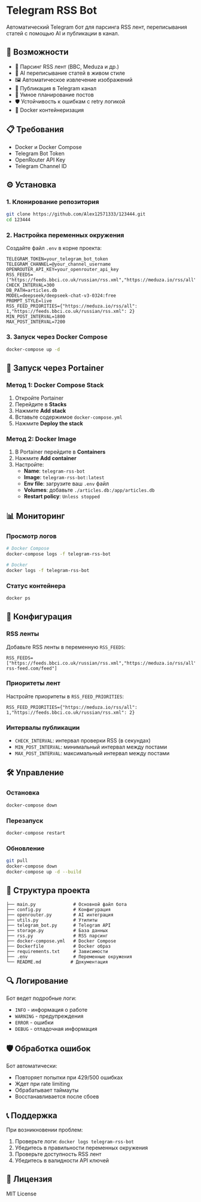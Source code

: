 # Telegram RSS Bot

Автоматический Telegram бот для парсинга RSS лент, переписывания статей с помощью AI и публикации в канал.

## 🚀 Возможности

- 📰 Парсинг RSS лент (BBC, Meduza и др.)
- 🤖 AI переписывание статей в живом стиле
- 🖼️ Автоматическое извлечение изображений
- 📱 Публикация в Telegram канал
- 🔄 Умное планирование постов
- 🛡️ Устойчивость к ошибкам с retry логикой
- 🐳 Docker контейнеризация

## 📋 Требования

- Docker и Docker Compose
- Telegram Bot Token
- OpenRouter API Key
- Telegram Channel ID

## ⚙️ Установка

### 1. Клонирование репозитория
```bash
git clone https://github.com/Alex12571333/123444.git
cd 123444
```

### 2. Настройка переменных окружения
Создайте файл `.env` в корне проекта:
```env
TELEGRAM_TOKEN=your_telegram_bot_token
TELEGRAM_CHANNEL=@your_channel_username
OPENROUTER_API_KEY=your_openrouter_api_key
RSS_FEEDS=["https://feeds.bbci.co.uk/russian/rss.xml","https://meduza.io/rss/all"]
CHECK_INTERVAL=300
DB_PATH=articles.db
MODEL=deepseek/deepseek-chat-v3-0324:free
PROMPT_STYLE=live
RSS_FEED_PRIORITIES={"https://meduza.io/rss/all": 1,"https://feeds.bbci.co.uk/russian/rss.xml": 2}
MIN_POST_INTERVAL=1800
MAX_POST_INTERVAL=7200
```

### 3. Запуск через Docker Compose
```bash
docker-compose up -d
```

## 🐳 Запуск через Portainer

### Метод 1: Docker Compose Stack
1. Откройте Portainer
2. Перейдите в **Stacks**
3. Нажмите **Add stack**
4. Вставьте содержимое `docker-compose.yml`
5. Нажмите **Deploy the stack**

### Метод 2: Docker Image
1. В Portainer перейдите в **Containers**
2. Нажмите **Add container**
3. Настройте:
   - **Name**: `telegram-rss-bot`
   - **Image**: `telegram-rss-bot:latest`
   - **Env file**: загрузите ваш `.env` файл
   - **Volumes**: добавьте `./articles.db:/app/articles.db`
   - **Restart policy**: `Unless stopped`

## 📊 Мониторинг

### Просмотр логов
```bash
# Docker Compose
docker-compose logs -f telegram-rss-bot

# Docker
docker logs -f telegram-rss-bot
```

### Статус контейнера
```bash
docker ps
```

## 🔧 Конфигурация

### RSS ленты
Добавьте RSS ленты в переменную `RSS_FEEDS`:
```env
RSS_FEEDS=["https://feeds.bbci.co.uk/russian/rss.xml","https://meduza.io/rss/all","https://your-rss-feed.com/feed"]
```

### Приоритеты лент
Настройте приоритеты в `RSS_FEED_PRIORITIES`:
```env
RSS_FEED_PRIORITIES={"https://meduza.io/rss/all": 1,"https://feeds.bbci.co.uk/russian/rss.xml": 2}
```

### Интервалы публикации
- `CHECK_INTERVAL`: интервал проверки RSS (в секундах)
- `MIN_POST_INTERVAL`: минимальный интервал между постами
- `MAX_POST_INTERVAL`: максимальный интервал между постами

## 🛠️ Управление

### Остановка
```bash
docker-compose down
```

### Перезапуск
```bash
docker-compose restart
```

### Обновление
```bash
git pull
docker-compose down
docker-compose up -d --build
```

## 📁 Структура проекта

```
├── main.py              # Основной файл бота
├── config.py            # Конфигурация
├── openrouter.py        # AI интеграция
├── utils.py             # Утилиты
├── telegram_bot.py      # Telegram API
├── storage.py           # База данных
├── rss.py               # RSS парсинг
├── docker-compose.yml   # Docker Compose
├── Dockerfile           # Docker образ
├── requirements.txt     # Зависимости
├── .env                 # Переменные окружения
└── README.md           # Документация
```

## 🔍 Логирование

Бот ведет подробные логи:
- `INFO` - информация о работе
- `WARNING` - предупреждения
- `ERROR` - ошибки
- `DEBUG` - отладочная информация

## 🛡️ Обработка ошибок

Бот автоматически:
- Повторяет попытки при 429/500 ошибках
- Ждет при rate limiting
- Обрабатывает таймауты
- Восстанавливается после сбоев

## 📞 Поддержка

При возникновении проблем:
1. Проверьте логи: `docker logs telegram-rss-bot`
2. Убедитесь в правильности переменных окружения
3. Проверьте доступность RSS лент
4. Убедитесь в валидности API ключей

## 📄 Лицензия

MIT License
